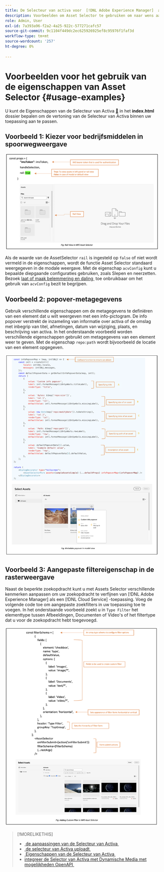 ```yaml
---
title: De Selecteur van activa voor  [!DNL Adobe Experience Manager]  als a  [!DNL Cloud Service]
description: Voorbeelden om Asset Selector te gebruiken om naar wens aan te passen.
role: Admin, User
exl-id: 7a393a96-f2a2-4a25-922c-577271cafc57
source-git-commit: 9c1104f449dc2ec625926925ef8c95976f1faf3d
workflow-type: tm+mt
source-wordcount: '257'
ht-degree: 0%

---
```



# Voorbeelden voor het gebruik van de eigenschappen van Asset Selector {#usage-examples}

U kunt de Eigenschappen van de Selecteur van Activa [&#128279;](/help/assets/asset-selector-properties.md) in het **index.html** dossier bepalen om de vertoning van de Selecteur van Activa binnen uw toepassing aan te passen.

## Voorbeeld 1: Kiezer voor bedrijfsmiddelen in spoorwegweergave

![&#x200B; spoorstaaf-mening-voorbeeld &#x200B;](assets/rail-view-example-vanilla.png)

Als de waarde van de AssetSelector `rail` is ingesteld op `false` of niet wordt vermeld in de eigenschappen, wordt de functie Asset Selector standaard weergegeven in de modale weergave. Met de eigenschap `acvConfig` kunt u bepaalde diepgaande configuraties gebruiken, zoals Slepen en neerzetten. Bezoek [&#x200B; laat of maak belemmering en daling &#x200B;](asset-selector-customization.md#enable-disable-drag-and-drop) toe onbruikbaar om het gebruik van `acvConfig` bezit te begrijpen.

<!--
### Example 2: Use selectedAssets property in addition to the path property

Use the `path` property to define the folder name that displays automatically when the Asset Selector is rendered. In addition, use the `selectedAssets` property to define the IDs for the assets that you need to select within the folder. Moreover, when you want to display assets that are pre-defined within the folder, you can use selectedAssets property.

   ![selected-assets-example](assets/selected-assets-example-vanilla.png)
-->

## Voorbeeld 2: popover-metagegevens

Gebruik verschillende eigenschappen om de metagegevens te definiëren van een element dat u wilt weergeven met een info-pictogram. De info popover verstrekt de inzameling van informatie over activa of de omslag met inbegrip van titel, afmetingen, datum van wijziging, plaats, en beschrijving van activa. In het onderstaande voorbeeld worden verschillende eigenschappen gebruikt om metagegevens van een element weer te geven. Met de eigenschap `repo:path` wordt bijvoorbeeld de locatie van een element opgegeven. <!--`repo` represents the repository from where the asset is showing, whereas, `path` represents the route from where the asset or folder is rendered.-->

![&#x200B; meta-gegevens-popover-voorbeeld &#x200B;](assets/metadata-popover.png)

## Voorbeeld 3: Aangepaste filtereigenschap in de rasterweergave

Naast de beperkte zoekopdracht kunt u met Assets Selector verschillende kenmerken aanpassen om uw zoekopdracht te verfijnen van [!DNL Adobe Experience Manager] als een [!DNL Cloud Service] -toepassing. Voeg de volgende code toe om aangepaste zoekfilters in uw toepassing toe te voegen. In het onderstaande voorbeeld zoekt u in `Type Filter` het elementtype tussen Afbeeldingen, Documenten of Video&#39;s of het filtertype dat u voor de zoekopdracht hebt toegevoegd.

![&#x200B; douane-filter-voorbeeld-vanilla &#x200B;](assets/custom-filter-example-vanilla.png)

<!--

## Customization after integrating Asset Selector 

### Custom metadata

Assets display panel shows the out of the box metadata that can be displayed in the info of the asset. In addition to this, [!DNL Adobe Experience Manager] as a [!DNL Cloud Service] application allows configuration of the asset selector by adding custom metadata that is shown in info panel of the asset.
-->


>[!MORELIKETHIS]
>
>* [&#x200B; de aanpassingen van de Selecteur van Activa &#x200B;](/help/assets/asset-selector-customization.md)
>* [&#x200B; de selecteur van Activa uploadt &#x200B;](/help/assets/asset-selector-upload.md)
>* [&#x200B; Eigenschappen van de Selecteur van Activa &#x200B;](/help/assets/asset-selector-properties.md)
>* [&#x200B; integreer de Selector van Activa met Dynamische Media met mogelijkheden OpenAPI &#x200B;](/help/assets/integrate-asset-selector-dynamic-media-open-api.md)
